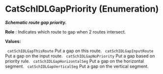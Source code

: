 # CatSchIDLGapPriority (Enumeration)

**_Schematic route gap priority._**

**Role** : Indicates which route to gap when 2 routes intersect.

**Values:**

` catSchIDLGapThisRoute`      Put a gap on this route.
` catSchIDLGapInputRoute`      Put a gap on the input route.
` catSchIDLGapNoPriority`      Put a gap based on priority rule.
` catSchIDLGapHorizontalSeg`      Put a gap on the horizontal segment.
` catSchIDLGapVerticalSeg`      Put a gap on the vertical segment.